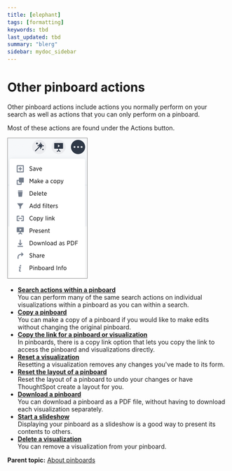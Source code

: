```yaml
---
title: [elephant]
tags: [formatting]
keywords: tbd
last_updated: tbd
summary: "blerg"
sidebar: mydoc_sidebar
---
```

# Other pinboard actions

Other pinboard actions include actions you normally perform on your search as well as actions that you can only perform on a pinboard.

Most of these actions are found under the Actions button.

 ![](../../../images/pinboard_actions.png "Pinboard actions button") 

-   **[Search actions within a pinboard](../../../pages/end_user_guide/pinboards/about_showing_underlying_data_from_within_a_pinboard.html)**  
You can perform many of the same search actions on individual visualizations within a pinboard as you can within a search.
-   **[Copy a pinboard](../../../pages/end_user_guide/pinboards/copy_a_pinboard.html)**  
You can make a copy of a pinboard if you would like to make edits without changing the original pinboard.
-   **[Copy the link for a pinboard or visualization](../../../pages/end_user_guide/pinboards/copy_link_for_a_pinboard.html)**  
In pinboards, there is a copy link ​option that lets you copy the link to access the pinboard and visualizations directly.
-   **[Reset a visualization](../../../pages/end_user_guide/pinboards/reset_a_visualization.html)**  
Resetting a visualization removes any changes you've made to its form.
-   **[Reset the layout of a pinboard](../../../pages/end_user_guide/pinboards/reset_the_layout_of_a_pinboard.html)**  
Reset the layout of a pinboard to undo your changes or have ThoughtSpot create a layout for you.
-   **[Download a pinboard](../../../pages/end_user_guide/pinboards/download_a_pinboard.html)**  
You can download a pinboard as a PDF file, without having to download each visualization separately.
-   **[Start a slideshow](../../../pages/end_user_guide/pinboards/start_a_slideshow.html)**  
Displaying your pinboard as a slideshow is a good way to present its contents to others.
-   **[Delete a visualization](../../../pages/end_user_guide/pinboards/delete_a_visualization.html)**  
You can remove a visualization from your pinboard.

**Parent topic:** [About pinboards](../../../pages/end_user_guide/pinboards/about_pinboards.html)

